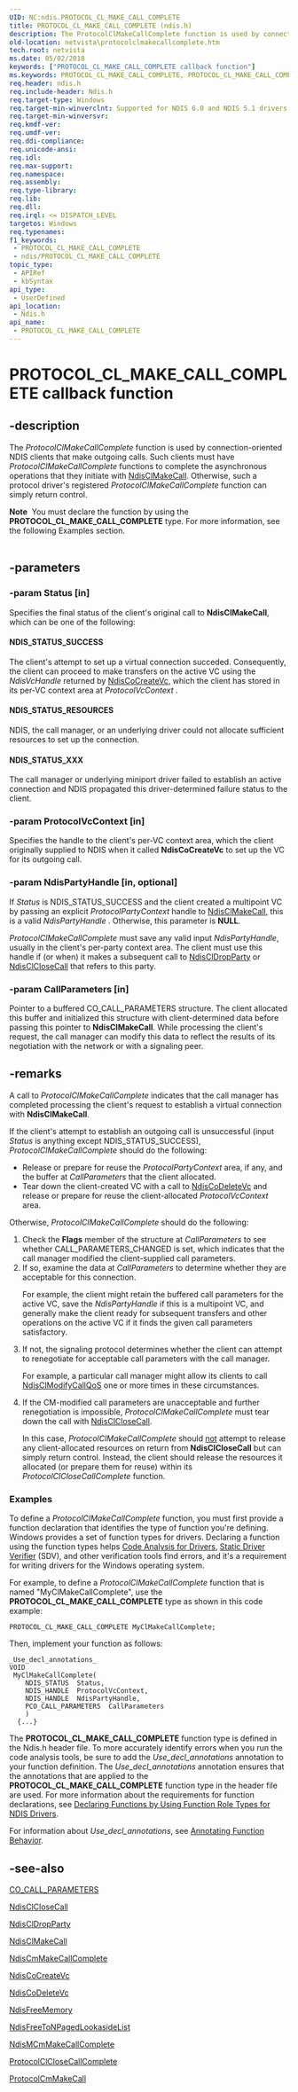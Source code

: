 ```yaml
---
UID: NC:ndis.PROTOCOL_CL_MAKE_CALL_COMPLETE
title: PROTOCOL_CL_MAKE_CALL_COMPLETE (ndis.h)
description: The ProtocolClMakeCallComplete function is used by connection-oriented NDIS clients that make outgoing calls.
old-location: netvista\protocolclmakecallcomplete.htm
tech.root: netvista
ms.date: 05/02/2018
keywords: ["PROTOCOL_CL_MAKE_CALL_COMPLETE callback function"]
ms.keywords: PROTOCOL_CL_MAKE_CALL_COMPLETE, PROTOCOL_CL_MAKE_CALL_COMPLETE callback, ProtocolClMakeCallComplete, ProtocolClMakeCallComplete callback function [Network Drivers Starting with Windows Vista], condis_client_ref_1c839b17-947a-44cb-85d1-d6246b82a827.xml, ndis/ProtocolClMakeCallComplete, netvista.protocolclmakecallcomplete
req.header: ndis.h
req.include-header: Ndis.h
req.target-type: Windows
req.target-min-winverclnt: Supported for NDIS 6.0 and NDIS 5.1 drivers (see    ProtocolClMakeCallComplete   (NDIS 5.1)) in Windows Vista. Supported for NDIS 5.1 drivers (see    ProtocolClMakeCallComplete   (NDIS 5.1)) in Windows XP.
req.target-min-winversvr: 
req.kmdf-ver: 
req.umdf-ver: 
req.ddi-compliance: 
req.unicode-ansi: 
req.idl: 
req.max-support: 
req.namespace: 
req.assembly: 
req.type-library: 
req.lib: 
req.dll: 
req.irql: <= DISPATCH_LEVEL
targetos: Windows
req.typenames: 
f1_keywords:
 - PROTOCOL_CL_MAKE_CALL_COMPLETE
 - ndis/PROTOCOL_CL_MAKE_CALL_COMPLETE
topic_type:
 - APIRef
 - kbSyntax
api_type:
 - UserDefined
api_location:
 - Ndis.h
api_name:
 - PROTOCOL_CL_MAKE_CALL_COMPLETE
---
```


# PROTOCOL_CL_MAKE_CALL_COMPLETE callback function


## -description

The 
  <i>ProtocolClMakeCallComplete</i> function is used by connection-oriented NDIS clients that make outgoing
  calls. Such clients must have 
  <i>ProtocolClMakeCallComplete</i> functions to complete the asynchronous operations that they initiate with 
  <a href="/windows-hardware/drivers/ddi/ndis/nf-ndis-ndisclmakecall">NdisClMakeCall</a>. Otherwise, such a protocol
  driver's registered 
  <i>ProtocolClMakeCallComplete</i> function can simply return control.
<div class="alert"><b>Note</b>  You must declare the function by using the <b>PROTOCOL_CL_MAKE_CALL_COMPLETE</b> type.
   For more information, see the following Examples section.</div><div> </div>

## -parameters

### -param Status [in]


Specifies the final status of the client's original call to 
     <b>NdisClMakeCall</b>, which can be one of the following:
     





#### NDIS_STATUS_SUCCESS

The client's attempt to set up a virtual connection succeded. Consequently, the client can
       proceed to make transfers on the active VC using the 
       <i>NdisVcHandle</i> returned by 
       <a href="/windows-hardware/drivers/ddi/ndis/nf-ndis-ndiscocreatevc">NdisCoCreateVc</a>, which the client has
       stored in its per-VC context area at 
       <i>ProtocolVcContext</i> .



#### NDIS_STATUS_RESOURCES

NDIS, the call manager, or an underlying driver could not allocate sufficient resources to set
       up the connection.



#### NDIS_STATUS_XXX

The call manager or underlying miniport driver failed to establish an active connection and NDIS
       propagated this driver-determined failure status to the client.

### -param ProtocolVcContext [in]


Specifies the handle to the client's per-VC context area, which the client originally supplied to
     NDIS when it called 
     <b>NdisCoCreateVc</b> to set up the VC for its outgoing call.

### -param NdisPartyHandle [in, optional]


If 
     <i>Status</i> is NDIS_STATUS_SUCCESS and the client created a multipoint VC by passing an explicit 
     <i>ProtocolPartyContext</i> handle to 
     <a href="/windows-hardware/drivers/ddi/ndis/nf-ndis-ndisclmakecall">NdisClMakeCall</a>, this is a valid 
     <i>NdisPartyHandle</i> . Otherwise, this parameter is <b>NULL</b>.
     

<i>ProtocolClMakeCallComplete</i> must save any valid input 
     <i>NdisPartyHandle</i>, usually in the client's per-party context area. The client must use this handle
     if (or when) it makes a subsequent call to 
     <a href="/windows-hardware/drivers/ddi/ndis/nf-ndis-ndiscldropparty">NdisClDropParty</a> or 
     <a href="/windows-hardware/drivers/ddi/ndis/nf-ndis-ndisclclosecall">NdisClCloseCall</a> that refers to this
     party.

### -param CallParameters [in]


Pointer to a buffered CO_CALL_PARAMETERS structure. The client allocated this buffer and
     initialized this structure with client-determined data before passing this pointer to 
     <b>NdisClMakeCall</b>. While processing the client's request, the call manager can modify this data to
     reflect the results of its negotiation with the network or with a signaling peer.

## -remarks

A call to 
    <i>ProtocolClMakeCallComplete</i> indicates that the call manager has completed processing the client's
    request to establish a virtual connection with 
    <b>NdisClMakeCall</b>.

If the client's attempt to establish an outgoing call is unsuccessful (input 
    <i>Status</i> is anything except NDIS_STATUS_SUCCESS), 
    <i>ProtocolClMakeCallComplete</i> should do the following:

<ul>
<li>
Release or prepare for reuse the 
      <i>ProtocolPartyContext</i> area, if any, and the buffer at 
      <i>CallParameters</i> that the client allocated.

</li>
<li>
Tear down the client-created VC with a call to 
      <a href="/windows-hardware/drivers/ddi/ndis/nf-ndis-ndiscodeletevc">NdisCoDeleteVc</a> and release or prepare for
      reuse the client-allocated 
      <i>ProtocolVcContext</i> area.

</li>
</ul>
Otherwise, 
    <i>ProtocolClMakeCallComplete</i> should do the following:

<ol>
<li>
Check the 
      <b>Flags</b> member of the structure at 
      <i>CallParameters</i> to see whether CALL_PARAMETERS_CHANGED is set, which indicates that the call
      manager modified the client-supplied call parameters.

</li>
<li>
If so, examine the data at 
      <i>CallParameters</i> to determine whether they are acceptable for this connection.

For example, the client might retain the buffered call parameters for the active VC, save the 
      <i>NdisPartyHandle</i> if this is a multipoint VC, and generally make the client ready for subsequent
      transfers and other operations on the active VC if it finds the given call parameters satisfactory.

</li>
<li>
If not, the signaling protocol determines whether the client can attempt to renegotiate for
      acceptable call parameters with the call manager.

For example, a particular call manager might allow its clients to call 
      <a href="/windows-hardware/drivers/ddi/ndis/nf-ndis-ndisclmodifycallqos">NdisClModifyCallQoS</a> one or more
      times in these circumstances.

</li>
<li>
If the CM-modified call parameters are unacceptable and further renegotiation is impossible, 
      <i>ProtocolClMakeCallComplete</i> must tear down the call with 
      <a href="/windows-hardware/drivers/ddi/ndis/nf-ndis-ndisclclosecall">NdisClCloseCall</a>.

In this case, 
      <i>ProtocolClMakeCallComplete</i> should 
      <u>not</u> attempt to release any client-allocated resources on return from 
      <b>NdisClCloseCall</b> but can simply return control. Instead, the client should release the resources
      it allocated (or prepare them for reuse) within its 
      <i>ProtocolClCloseCallComplete</i> function.

</li>
</ol>
<h3><a id="Examples"></a><a id="examples"></a><a id="EXAMPLES"></a>Examples</h3>
To define a <i>ProtocolClMakeCallComplete</i> function, you must first provide a function declaration that identifies the type of function you're defining. Windows provides a set of function types for drivers. Declaring a function using the function types helps <a href="/windows-hardware/drivers/devtest/code-analysis-for-drivers">Code Analysis for Drivers</a>, <a href="/windows-hardware/drivers/devtest/static-driver-verifier">Static Driver Verifier</a> (SDV), and other verification tools find errors, and it's a requirement for writing drivers for the Windows operating system.

For example, to define a <i>ProtocolClMakeCallComplete</i> function that is named "MyClMakeCallComplete", use the <b>PROTOCOL_CL_MAKE_CALL_COMPLETE</b> type as shown in this code example:


```
PROTOCOL_CL_MAKE_CALL_COMPLETE MyClMakeCallComplete;
```

Then, implement your function as follows:


```
_Use_decl_annotations_
VOID
 MyClMakeCallComplete(
    NDIS_STATUS  Status,
    NDIS_HANDLE  ProtocolVcContext,
    NDIS_HANDLE  NdisPartyHandle,
    PCO_CALL_PARAMETERS  CallParameters
    )
  {...}
```

The <b>PROTOCOL_CL_MAKE_CALL_COMPLETE</b> function type is defined in the Ndis.h header file. To more accurately identify errors when you run the code analysis tools, be sure to add the _Use_decl_annotations_ annotation to your function definition.  The _Use_decl_annotations_ annotation ensures that the annotations that are applied to the <b>PROTOCOL_CL_MAKE_CALL_COMPLETE</b> function type in the header file are used.  For more information about the requirements for function declarations, see <a href="/windows-hardware/drivers/devtest/declaring-functions-by-using-function-role-types-for-ndis-drivers">Declaring Functions by Using Function Role Types for NDIS Drivers</a>.

For information about  _Use_decl_annotations_, see <a href="/visualstudio/code-quality/annotating-function-behavior">Annotating Function Behavior</a>.

## -see-also

<a href="/previous-versions/windows/hardware/network/ff545384(v=vs.85)">CO_CALL_PARAMETERS</a>



<a href="/windows-hardware/drivers/ddi/ndis/nf-ndis-ndisclclosecall">NdisClCloseCall</a>



<a href="/windows-hardware/drivers/ddi/ndis/nf-ndis-ndiscldropparty">NdisClDropParty</a>



<a href="/windows-hardware/drivers/ddi/ndis/nf-ndis-ndisclmakecall">NdisClMakeCall</a>



<a href="/windows-hardware/drivers/ddi/ndis/nf-ndis-ndiscmmakecallcomplete">NdisCmMakeCallComplete</a>



<a href="/windows-hardware/drivers/ddi/ndis/nf-ndis-ndiscocreatevc">NdisCoCreateVc</a>



<a href="/windows-hardware/drivers/ddi/ndis/nf-ndis-ndiscodeletevc">NdisCoDeleteVc</a>



<a href="/windows-hardware/drivers/ddi/ndis/nf-ndis-ndisfreememory">NdisFreeMemory</a>



<a href="/windows-hardware/drivers/ddi/ndis/nf-ndis-ndisfreetonpagedlookasidelist">
   NdisFreeToNPagedLookasideList</a>



<a href="/windows-hardware/drivers/ddi/ndis/nf-ndis-ndismcmmakecallcomplete">NdisMCmMakeCallComplete</a>



<a href="/windows-hardware/drivers/ddi/ndis/nc-ndis-protocol_cl_close_call_complete">ProtocolClCloseCallComplete</a>



<a href="/windows-hardware/drivers/ddi/ndis/nc-ndis-protocol_cm_make_call">ProtocolCmMakeCall</a>

